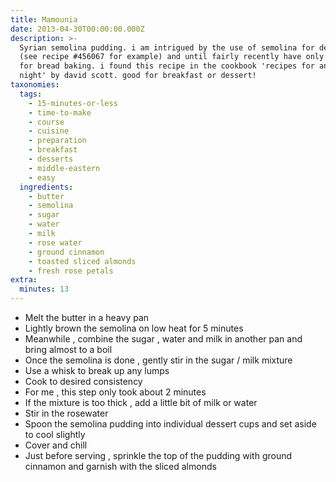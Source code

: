 ```yaml
---
title: Mamounia
date: 2013-04-30T00:00:00.000Z
description: >-
  Syrian semolina pudding. i am intrigued by the use of semolina for dessert
  (see recipe #456067 for example) and until fairly recently have only used it
  for bread baking. i found this recipe in the cookbook 'recipes for an arabian
  night' by david scott. good for breakfast or dessert!
taxonomies:
  tags:
    - 15-minutes-or-less
    - time-to-make
    - course
    - cuisine
    - preparation
    - breakfast
    - desserts
    - middle-eastern
    - easy
  ingredients:
    - butter
    - semolina
    - sugar
    - water
    - milk
    - rose water
    - ground cinnamon
    - toasted sliced almonds
    - fresh rose petals
extra:
  minutes: 13
---
```

 - Melt the butter in a heavy pan
 - Lightly brown the semolina on low heat for 5 minutes
 - Meanwhile , combine the sugar , water and milk in another pan and bring almost to a boil
 - Once the semolina is done , gently stir in the sugar / milk mixture
 - Use a whisk to break up any lumps
 - Cook to desired consistency
 - For me , this step only took about 2 minutes
 - If the mixture is too thick , add a little bit of milk or water
 - Stir in the rosewater
 - Spoon the semolina pudding into individual dessert cups and set aside to cool slightly
 - Cover and chill
 - Just before serving , sprinkle the top of the pudding with ground cinnamon and garnish with the sliced almonds
